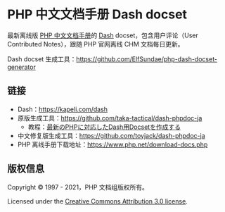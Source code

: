 # PHP 中文文档手册 Dash docset

最新离线版 [PHP 中文文档手册](https://www.php.net/download-docs.php)的 [Dash](https://kapeli.com/dash) docset，包含用户评论（User Contributed Notes），跟随 PHP 官网离线 CHM 文档每日更新。

Dash docset 生成工具：https://github.com/ElfSundae/php-dash-docset-generator

## 链接

- Dash：https://kapeli.com/dash
- 原版生成工具：https://github.com/taka-tactical/dash-phpdoc-ja
    + 教程：[最新のPHPに対応したDash用Docsetを作成する](https://qiita.com/taka-tactical/items/ebb7c4913e5dcfe867a1)
- 中文修复版生成工具：https://github.com/toyjack/dash-phpdoc-ja
- PHP 离线手册下载地址：https://www.php.net/download-docs.php

## 版权信息

Copyright © 1997 - 2021，PHP 文档组版权所有。

Licensed under the [Creative Commons Attribution 3.0 license](http://creativecommons.org/licenses/by/3.0/).

